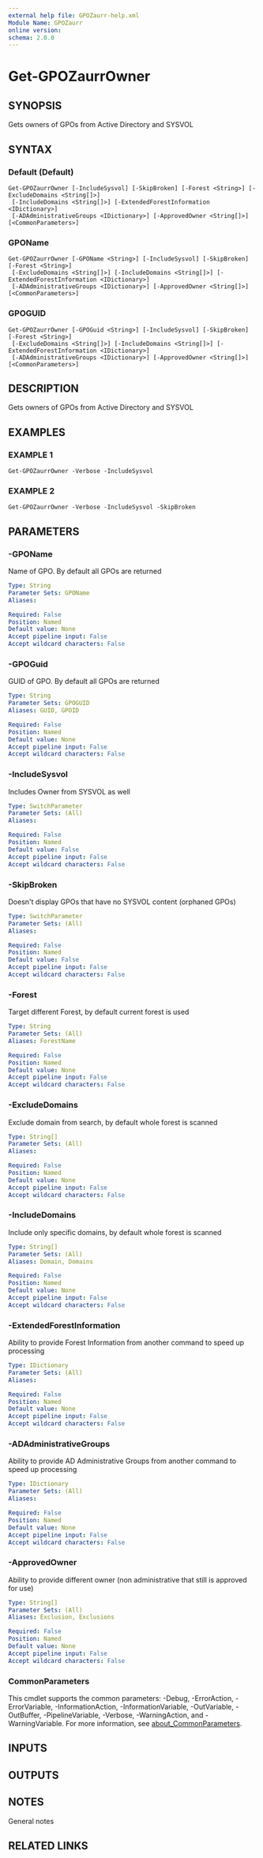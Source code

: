 ```yaml
---
external help file: GPOZaurr-help.xml
Module Name: GPOZaurr
online version:
schema: 2.0.0
---
```


# Get-GPOZaurrOwner

## SYNOPSIS
Gets owners of GPOs from Active Directory and SYSVOL

## SYNTAX

### Default (Default)
```
Get-GPOZaurrOwner [-IncludeSysvol] [-SkipBroken] [-Forest <String>] [-ExcludeDomains <String[]>]
 [-IncludeDomains <String[]>] [-ExtendedForestInformation <IDictionary>]
 [-ADAdministrativeGroups <IDictionary>] [-ApprovedOwner <String[]>] [<CommonParameters>]
```

### GPOName
```
Get-GPOZaurrOwner [-GPOName <String>] [-IncludeSysvol] [-SkipBroken] [-Forest <String>]
 [-ExcludeDomains <String[]>] [-IncludeDomains <String[]>] [-ExtendedForestInformation <IDictionary>]
 [-ADAdministrativeGroups <IDictionary>] [-ApprovedOwner <String[]>] [<CommonParameters>]
```

### GPOGUID
```
Get-GPOZaurrOwner [-GPOGuid <String>] [-IncludeSysvol] [-SkipBroken] [-Forest <String>]
 [-ExcludeDomains <String[]>] [-IncludeDomains <String[]>] [-ExtendedForestInformation <IDictionary>]
 [-ADAdministrativeGroups <IDictionary>] [-ApprovedOwner <String[]>] [<CommonParameters>]
```

## DESCRIPTION
Gets owners of GPOs from Active Directory and SYSVOL

## EXAMPLES

### EXAMPLE 1
```
Get-GPOZaurrOwner -Verbose -IncludeSysvol
```

### EXAMPLE 2
```
Get-GPOZaurrOwner -Verbose -IncludeSysvol -SkipBroken
```

## PARAMETERS

### -GPOName
Name of GPO.
By default all GPOs are returned

```yaml
Type: String
Parameter Sets: GPOName
Aliases:

Required: False
Position: Named
Default value: None
Accept pipeline input: False
Accept wildcard characters: False
```

### -GPOGuid
GUID of GPO.
By default all GPOs are returned

```yaml
Type: String
Parameter Sets: GPOGUID
Aliases: GUID, GPOID

Required: False
Position: Named
Default value: None
Accept pipeline input: False
Accept wildcard characters: False
```

### -IncludeSysvol
Includes Owner from SYSVOL as well

```yaml
Type: SwitchParameter
Parameter Sets: (All)
Aliases:

Required: False
Position: Named
Default value: False
Accept pipeline input: False
Accept wildcard characters: False
```

### -SkipBroken
Doesn't display GPOs that have no SYSVOL content (orphaned GPOs)

```yaml
Type: SwitchParameter
Parameter Sets: (All)
Aliases:

Required: False
Position: Named
Default value: False
Accept pipeline input: False
Accept wildcard characters: False
```

### -Forest
Target different Forest, by default current forest is used

```yaml
Type: String
Parameter Sets: (All)
Aliases: ForestName

Required: False
Position: Named
Default value: None
Accept pipeline input: False
Accept wildcard characters: False
```

### -ExcludeDomains
Exclude domain from search, by default whole forest is scanned

```yaml
Type: String[]
Parameter Sets: (All)
Aliases:

Required: False
Position: Named
Default value: None
Accept pipeline input: False
Accept wildcard characters: False
```

### -IncludeDomains
Include only specific domains, by default whole forest is scanned

```yaml
Type: String[]
Parameter Sets: (All)
Aliases: Domain, Domains

Required: False
Position: Named
Default value: None
Accept pipeline input: False
Accept wildcard characters: False
```

### -ExtendedForestInformation
Ability to provide Forest Information from another command to speed up processing

```yaml
Type: IDictionary
Parameter Sets: (All)
Aliases:

Required: False
Position: Named
Default value: None
Accept pipeline input: False
Accept wildcard characters: False
```

### -ADAdministrativeGroups
Ability to provide AD Administrative Groups from another command to speed up processing

```yaml
Type: IDictionary
Parameter Sets: (All)
Aliases:

Required: False
Position: Named
Default value: None
Accept pipeline input: False
Accept wildcard characters: False
```

### -ApprovedOwner
Ability to provide different owner (non administrative that still is approved for use)

```yaml
Type: String[]
Parameter Sets: (All)
Aliases: Exclusion, Exclusions

Required: False
Position: Named
Default value: None
Accept pipeline input: False
Accept wildcard characters: False
```

### CommonParameters
This cmdlet supports the common parameters: -Debug, -ErrorAction, -ErrorVariable, -InformationAction, -InformationVariable, -OutVariable, -OutBuffer, -PipelineVariable, -Verbose, -WarningAction, and -WarningVariable. For more information, see [about_CommonParameters](http://go.microsoft.com/fwlink/?LinkID=113216).

## INPUTS

## OUTPUTS

## NOTES
General notes

## RELATED LINKS
